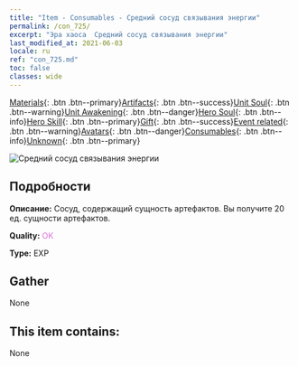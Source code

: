 ```yaml
---
title: "Item - Consumables - Средний сосуд связывания энергии"
permalink: /con_725/
excerpt: "Эра хаоса  Средний сосуд связывания энергии"
last_modified_at: 2021-06-03
locale: ru
ref: "con_725.md"
toc: false
classes: wide
---
```

 [Materials](/ItemsRU/){: .btn .btn--primary}[Artifacts](/ItemsRU/Artifacts/){: .btn .btn--success}[Unit Soul](/ItemsRU/UnitSoul/){: .btn .btn--warning}[Unit Awakening](/ItemsRU/UnitAwakening/){: .btn .btn--danger}[Hero Soul](/ItemsRU/HeroSoul/){: .btn .btn--info}[Hero Skill](/ItemsRU/HeroSkill/){: .btn .btn--primary}[Gift](/ItemsRU/Gift/){: .btn .btn--success}[Event related](/ItemsRU/Events/){: .btn .btn--warning}[Avatars](/ItemsRU/Avatars/){: .btn .btn--danger}[Consumables](/ItemsRU/Consumables/){: .btn .btn--info}[Unknown](/ItemsRU/Unknown/){: .btn .btn--primary}

 ![Средний сосуд связывания энергии](/images/t/i_521.png)

## Подробности
 **Описание:** Сосуд, содержащий сущность артефактов. Вы получите 20 ед. сущности артефактов.

 **Quality:** <span style="color: #DA70D6">OK</span>

 **Type:** EXP

## Gather

  None

## This item contains:

  None

